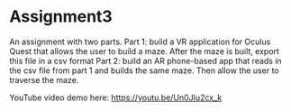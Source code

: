# Assignment3

An assignment with two parts.
Part 1: build a VR application for Oculus Quest that allows the user to build a maze. After the maze is built, export this file in a csv format
Part 2: build an AR phone-based app that reads in the csv file from part 1 and builds the same maze. Then allow the user to traverse the maze.

YouTube video demo here: https://youtu.be/Un0JIu2cx_k
